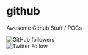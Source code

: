 # github

Awesome Github Stuff / POCs

![GitHub followers](https://img.shields.io/github/followers/diegopacheco?style=social) <BR/>
![Twitter Follow](https://img.shields.io/twitter/follow/diego_pacheco?style=social)
